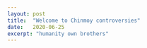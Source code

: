 ```yaml
---
layout: post
title:  "Welcome to Chinmoy controversies"
date:   2020-06-25
excerpt: "humanity own brothers"
---
```

